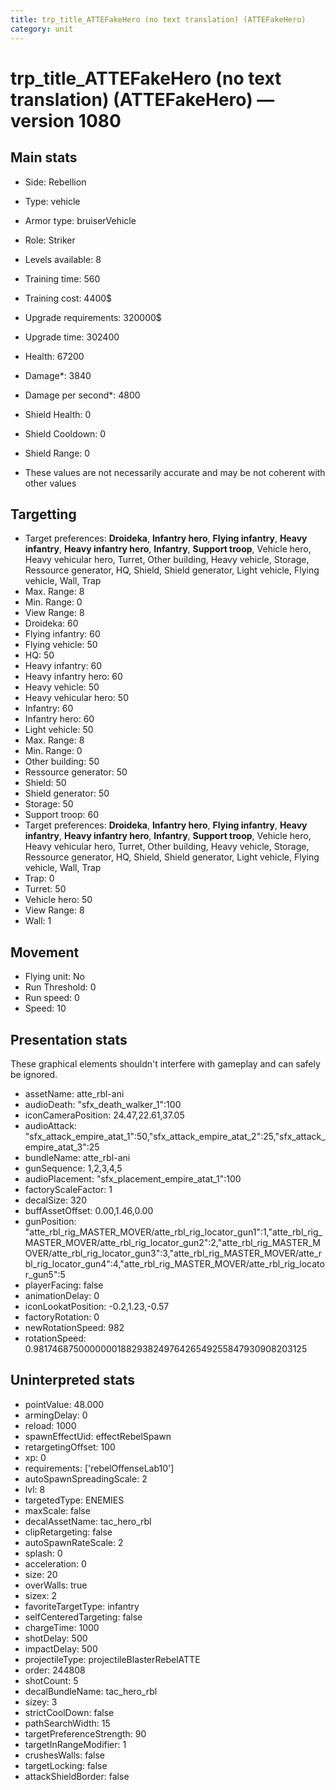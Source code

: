 ```yaml
---
title: trp_title_ATTEFakeHero (no text translation) (ATTEFakeHero)
category: unit
---
```


# trp_title_ATTEFakeHero (no text translation) (ATTEFakeHero) — version 1080

## Main stats

  * Side: Rebellion
  * Type: vehicle
  * Armor type: bruiserVehicle
  * Role: Striker
  * Levels available: 8
  * Training time: 560
  * Training cost: 4400$
  * Upgrade requirements: 320000$
  * Upgrade time: 302400
  * Health: 67200
  * Damage*: 3840
  * Damage per second*: 4800
  * Shield Health: 0
  * Shield Cooldown: 0
  * Shield Range: 0

* These values are not necessarily accurate and may be not coherent with other values

## Targetting

  * Target preferences: **Droideka**, **Infantry hero**, **Flying infantry**, **Heavy infantry**, **Heavy infantry hero**, **Infantry**, **Support troop**, Vehicle hero, Heavy vehicular hero, Turret, Other building, Heavy vehicle, Storage, Ressource generator, HQ, Shield, Shield generator, Light vehicle, Flying vehicle, Wall, Trap
  * Max. Range: 8
  * Min. Range: 0
  * View Range: 8
  * Droideka: 60
  * Flying infantry: 60
  * Flying vehicle: 50
  * HQ: 50
  * Heavy infantry: 60
  * Heavy infantry hero: 60
  * Heavy vehicle: 50
  * Heavy vehicular hero: 50
  * Infantry: 60
  * Infantry hero: 60
  * Light vehicle: 50
  * Max. Range: 8
  * Min. Range: 0
  * Other building: 50
  * Ressource generator: 50
  * Shield: 50
  * Shield generator: 50
  * Storage: 50
  * Support troop: 60
  * Target preferences: **Droideka**, **Infantry hero**, **Flying infantry**, **Heavy infantry**, **Heavy infantry hero**, **Infantry**, **Support troop**, Vehicle hero, Heavy vehicular hero, Turret, Other building, Heavy vehicle, Storage, Ressource generator, HQ, Shield, Shield generator, Light vehicle, Flying vehicle, Wall, Trap
  * Trap: 0
  * Turret: 50
  * Vehicle hero: 50
  * View Range: 8
  * Wall: 1

## Movement

  * Flying unit: No
  * Run Threshold: 0
  * Run speed: 0
  * Speed: 10

## Presentation stats

These graphical elements shouldn't interfere with gameplay and can safely be ignored.

  * assetName: atte_rbl-ani
  * audioDeath: "sfx_death_walker_1":100
  * iconCameraPosition: 24.47,22.61,37.05
  * audioAttack: "sfx_attack_empire_atat_1":50,"sfx_attack_empire_atat_2":25,"sfx_attack_empire_atat_3":25
  * bundleName: atte_rbl-ani
  * gunSequence: 1,2,3,4,5
  * audioPlacement: "sfx_placement_empire_atat_1":100
  * factoryScaleFactor: 1
  * decalSize: 320
  * buffAssetOffset: 0.00,1.46,0.00
  * gunPosition: "atte_rbl_rig_MASTER_MOVER/atte_rbl_rig_locator_gun1":1,"atte_rbl_rig_MASTER_MOVER/atte_rbl_rig_locator_gun2":2,"atte_rbl_rig_MASTER_MOVER/atte_rbl_rig_locator_gun3":3,"atte_rbl_rig_MASTER_MOVER/atte_rbl_rig_locator_gun4":4,"atte_rbl_rig_MASTER_MOVER/atte_rbl_rig_locator_gun5":5
  * playerFacing: false
  * animationDelay: 0
  * iconLookatPosition: -0.2,1.23,-0.57
  * factoryRotation: 0
  * newRotationSpeed: 982
  * rotationSpeed: 0.9817468750000000188293824976426549255847930908203125

## Uninterpreted stats

  * pointValue: 48.000
  * armingDelay: 0
  * reload: 1000
  * spawnEffectUid: effectRebelSpawn
  * retargetingOffset: 100
  * xp: 0
  * requirements: ['rebelOffenseLab10']
  * autoSpawnSpreadingScale: 2
  * lvl: 8
  * targetedType: ENEMIES
  * maxScale: false
  * decalAssetName: tac_hero_rbl
  * clipRetargeting: false
  * autoSpawnRateScale: 2
  * splash: 0
  * acceleration: 0
  * size: 20
  * overWalls: true
  * sizex: 2
  * favoriteTargetType: infantry
  * selfCenteredTargeting: false
  * chargeTime: 1000
  * shotDelay: 500
  * impactDelay: 500
  * projectileType: projectileBlasterRebelATTE
  * order: 244808
  * shotCount: 5
  * decalBundleName: tac_hero_rbl
  * sizey: 3
  * strictCoolDown: false
  * pathSearchWidth: 15
  * targetPreferenceStrength: 90
  * targetInRangeModifier: 1
  * crushesWalls: false
  * targetLocking: false
  * attackShieldBorder: false

